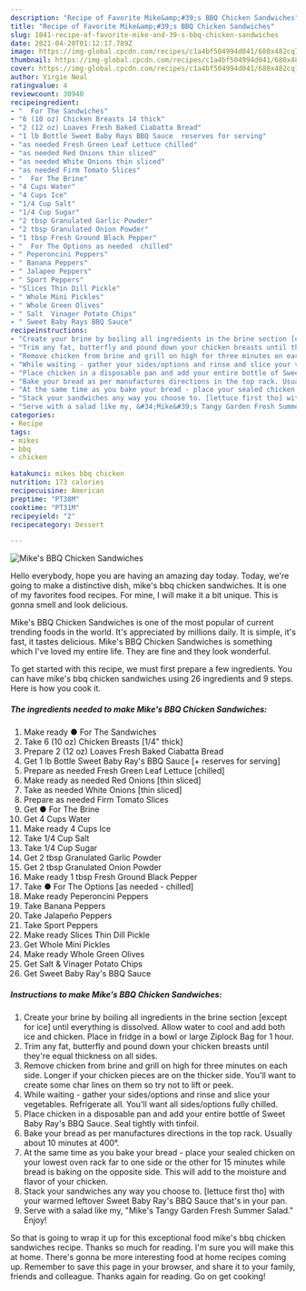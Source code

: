 ```yaml
---
description: "Recipe of Favorite Mike&amp;#39;s BBQ Chicken Sandwiches"
title: "Recipe of Favorite Mike&amp;#39;s BBQ Chicken Sandwiches"
slug: 1041-recipe-of-favorite-mike-and-39-s-bbq-chicken-sandwiches
date: 2021-04-20T01:12:17.789Z
image: https://img-global.cpcdn.com/recipes/c1a4bf504994d041/680x482cq70/mikes-bbq-chicken-sandwiches-recipe-main-photo.jpg
thumbnail: https://img-global.cpcdn.com/recipes/c1a4bf504994d041/680x482cq70/mikes-bbq-chicken-sandwiches-recipe-main-photo.jpg
cover: https://img-global.cpcdn.com/recipes/c1a4bf504994d041/680x482cq70/mikes-bbq-chicken-sandwiches-recipe-main-photo.jpg
author: Virgie Neal
ratingvalue: 4
reviewcount: 30940
recipeingredient:
- "  For The Sandwiches"
- "6 (10 oz) Chicken Breasts 14 thick"
- "2 (12 oz) Loaves Fresh Baked Ciabatta Bread"
- "1 lb Bottle Sweet Baby Rays BBQ Sauce  reserves for serving"
- "as needed Fresh Green Leaf Lettuce chilled"
- "as needed Red Onions thin sliced"
- "as needed White Onions thin sliced"
- "as needed Firm Tomato Slices"
- "  For The Brine"
- "4 Cups Water"
- "4 Cups Ice"
- "1/4 Cup Salt"
- "1/4 Cup Sugar"
- "2 tbsp Granulated Garlic Powder"
- "2 tbsp Granulated Onion Powder"
- "1 tbsp Fresh Ground Black Pepper"
- "  For The Options as needed  chilled"
- " Peperoncini Peppers"
- " Banana Peppers"
- " Jalapeo Peppers"
- " Sport Peppers"
- "Slices Thin Dill Pickle"
- " Whole Mini Pickles"
- " Whole Green Olives"
- " Salt  Vinager Potato Chips"
- " Sweet Baby Rays BBQ Sauce"
recipeinstructions:
- "Create your brine by boiling all ingredients in the brine section [except for ice] until everything is dissolved. Allow water to cool and add both ice and chicken. Place in fridge in a bowl or large Ziplock Bag for 1 hour."
- "Trim any fat, butterfly and pound down your chicken breasts until they&#39;re equal thickness on all sides."
- "Remove chicken from brine and grill on high for three minutes on each side. Longer if your chicken pieces are on the thicker side. You&#39;ll want to create some char lines on them so try not to lift or peek."
- "While waiting - gather your sides/options and rinse and slice your vegetables. Refrigerate all. You&#39;ll want all sides/options fully chilled."
- "Place chicken in a disposable pan and add your entire bottle of Sweet Baby Ray&#39;s BBQ Sauce. Seal tightly with tinfoil."
- "Bake your bread as per manufactures directions in the top rack. Usually about 10 minutes at 400°."
- "At the same time as you bake your bread - place your sealed chicken on your lowest oven rack far to one side or the other for 15 minutes while bread is baking on the opposite side. This will add to the moisture and flavor of your chicken."
- "Stack your sandwiches any way you choose to. [lettuce first tho] with your warmed leftover Sweet Baby Ray&#39;s BBQ Sauce that&#39;s in your pan."
- "Serve with a salad like my, &#34;Mike&#39;s Tangy Garden Fresh Summer Salad.&#34; Enjoy!"
categories:
- Recipe
tags:
- mikes
- bbq
- chicken

katakunci: mikes bbq chicken 
nutrition: 173 calories
recipecuisine: American
preptime: "PT38M"
cooktime: "PT31M"
recipeyield: "2"
recipecategory: Dessert

---
```



![Mike&#39;s BBQ Chicken Sandwiches](https://img-global.cpcdn.com/recipes/c1a4bf504994d041/680x482cq70/mikes-bbq-chicken-sandwiches-recipe-main-photo.jpg)

Hello everybody, hope you are having an amazing day today. Today, we're going to make a distinctive dish, mike&#39;s bbq chicken sandwiches. It is one of my favorites food recipes. For mine, I will make it a bit unique. This is gonna smell and look delicious.

Mike&#39;s BBQ Chicken Sandwiches is one of the most popular of current trending foods in the world. It's appreciated by millions daily. It is simple, it's fast, it tastes delicious. Mike&#39;s BBQ Chicken Sandwiches is something which I've loved my entire life. They are fine and they look wonderful.




To get started with this recipe, we must first prepare a few ingredients. You can have mike&#39;s bbq chicken sandwiches using 26 ingredients and 9 steps. Here is how you cook it.

<!--inarticleads1-->

##### The ingredients needed to make Mike&#39;s BBQ Chicken Sandwiches:

1. Make ready  ● For The Sandwiches
1. Take 6 (10 oz) Chicken Breasts [1/4&#34; thick]
1. Prepare 2 (12 oz) Loaves Fresh Baked Ciabatta Bread
1. Get 1 lb Bottle Sweet Baby Ray&#39;s BBQ Sauce [+ reserves for serving]
1. Prepare as needed Fresh Green Leaf Lettuce [chilled]
1. Make ready as needed Red Onions [thin sliced]
1. Take as needed White Onions [thin sliced]
1. Prepare as needed Firm Tomato Slices
1. Get  ● For The Brine
1. Get 4 Cups Water
1. Make ready 4 Cups Ice
1. Take 1/4 Cup Salt
1. Take 1/4 Cup Sugar
1. Get 2 tbsp Granulated Garlic Powder
1. Get 2 tbsp Granulated Onion Powder
1. Make ready 1 tbsp Fresh Ground Black Pepper
1. Take  ● For The Options [as needed - chilled]
1. Make ready  Peperoncini Peppers
1. Take  Banana Peppers
1. Take  Jalapeño Peppers
1. Take  Sport Peppers
1. Make ready Slices Thin Dill Pickle
1. Get  Whole Mini Pickles
1. Make ready  Whole Green Olives
1. Get  Salt &amp; Vinager Potato Chips
1. Get  Sweet Baby Ray&#39;s BBQ Sauce




<!--inarticleads2-->

##### Instructions to make Mike&#39;s BBQ Chicken Sandwiches:

1. Create your brine by boiling all ingredients in the brine section [except for ice] until everything is dissolved. Allow water to cool and add both ice and chicken. Place in fridge in a bowl or large Ziplock Bag for 1 hour.
1. Trim any fat, butterfly and pound down your chicken breasts until they&#39;re equal thickness on all sides.
1. Remove chicken from brine and grill on high for three minutes on each side. Longer if your chicken pieces are on the thicker side. You&#39;ll want to create some char lines on them so try not to lift or peek.
1. While waiting - gather your sides/options and rinse and slice your vegetables. Refrigerate all. You&#39;ll want all sides/options fully chilled.
1. Place chicken in a disposable pan and add your entire bottle of Sweet Baby Ray&#39;s BBQ Sauce. Seal tightly with tinfoil.
1. Bake your bread as per manufactures directions in the top rack. Usually about 10 minutes at 400°.
1. At the same time as you bake your bread - place your sealed chicken on your lowest oven rack far to one side or the other for 15 minutes while bread is baking on the opposite side. This will add to the moisture and flavor of your chicken.
1. Stack your sandwiches any way you choose to. [lettuce first tho] with your warmed leftover Sweet Baby Ray&#39;s BBQ Sauce that&#39;s in your pan.
1. Serve with a salad like my, &#34;Mike&#39;s Tangy Garden Fresh Summer Salad.&#34; Enjoy!




So that is going to wrap it up for this exceptional food mike&#39;s bbq chicken sandwiches recipe. Thanks so much for reading. I'm sure you will make this at home. There's gonna be more interesting food at home recipes coming up. Remember to save this page in your browser, and share it to your family, friends and colleague. Thanks again for reading. Go on get cooking!
